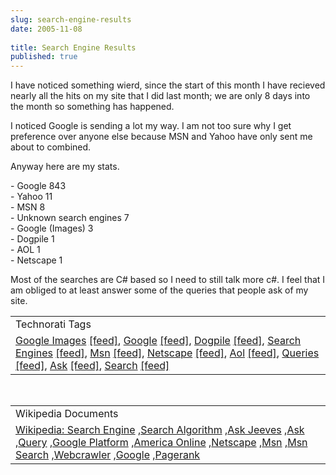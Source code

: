 ```yaml
---
slug: search-engine-results
date: 2005-11-08
 
title: Search Engine Results
published: true
---
```

I have noticed something wierd, since the start of this month I have recieved nearly all the hits on my site that I did last month; we are only 8 days into the month so something has happened.<p />I noticed Google is sending a lot my way. I am not too sure why I get preference over anyone else because MSN and Yahoo have only sent me about to combined.<p />Anyway here are my stats.<p />- Google 843<br />- Yahoo 11<br />- MSN 8<br />- Unknown search engines 7<br />- Google (Images) 3<br />- Dogpile 1<br />- AOL 1<br />- Netscape 1<p />Most of the searches are C# based so I need to still talk more c#. I feel that I am obliged to at least answer some of the queries that people ask of my site.<p /><table class="TechnoratiHead TagHeader">
<tr><td>Technorati Tags</td></tr>
<tr class="Technorati"><td>
<a href="http://www.technorati.com/tag/Google" class="Tag" rel="tag">Google Images</a> <a href="http://feeds.technorati.com/feed/posts/tag/Google" class="Tag">[feed]</a>, <a href="http://www.technorati.com/tag/Google" class="Tag" rel="tag">Google</a> <a href="http://feeds.technorati.com/feed/posts/tag/Google" class="Tag">[feed]</a>, <a href="http://www.technorati.com/tag/Dogpile" class="Tag" rel="tag">Dogpile</a> <a href="http://feeds.technorati.com/feed/posts/tag/Dogpile" class="Tag">[feed]</a>, <a href="http://www.technorati.com/tag/Search" class="Tag" rel="tag">Search Engines</a> <a href="http://feeds.technorati.com/feed/posts/tag/Search" class="Tag">[feed]</a>, <a href="http://www.technorati.com/tag/Msn" class="Tag" rel="tag">Msn</a> <a href="http://feeds.technorati.com/feed/posts/tag/Msn" class="Tag">[feed]</a>, <a href="http://www.technorati.com/tag/Netscape" class="Tag" rel="tag">Netscape</a> <a href="http://feeds.technorati.com/feed/posts/tag/Netscape" class="Tag">[feed]</a>, <a href="http://www.technorati.com/tag/Aol" class="Tag" rel="tag">Aol</a> <a href="http://feeds.technorati.com/feed/posts/tag/Aol" class="Tag">[feed]</a>, <a href="http://www.technorati.com/tag/Queries" class="Tag" rel="tag">Queries</a> <a href="http://feeds.technorati.com/feed/posts/tag/Queries" class="Tag">[feed]</a>, <a href="http://www.technorati.com/tag/Ask" class="Tag" rel="tag">Ask</a> <a href="http://feeds.technorati.com/feed/posts/tag/Ask" class="Tag">[feed]</a>, <a href="http://www.technorati.com/tag/Search" class="Tag" rel="tag">Search</a> <a href="http://feeds.technorati.com/feed/posts/tag/Search" class="Tag">[feed]</a>
</td></tr>
</table><br /><table class="TechnoratiHead TagHeader">
<tr><td>Wikipedia Documents</td></tr>
<tr class="Technorati"><td>
<a href="http://en.wikipedia.org/wiki/Search_engine">Wikipedia: Search Engine</a> ,<a href="http://en.wikipedia.org/wiki/Search_algorithm">Search Algorithm</a> ,<a href="http://en.wikipedia.org/wiki/Ask_Jeeves">Ask Jeeves</a> ,<a href="http://en.wikipedia.org/wiki/Ask">Ask</a> ,<a href="http://en.wikipedia.org/wiki/Query">Query</a> ,<a href="http://en.wikipedia.org/wiki/Google_platform">Google Platform</a> ,<a href="http://en.wikipedia.org/wiki/AOL">America Online</a> ,<a href="http://en.wikipedia.org/wiki/Netscape">Netscape</a> ,<a href="http://en.wikipedia.org/wiki/MSN">Msn</a> ,<a href="http://en.wikipedia.org/wiki/MSN_Search">Msn Search</a> ,<a href="http://en.wikipedia.org/wiki/WebCrawler">Webcrawler</a> ,<a href="http://en.wikipedia.org/wiki/Google">Google</a> ,<a href="http://en.wikipedia.org/wiki/PageRank">Pagerank</a>
</td></tr>
</table><div class="blogger-post-footer"><img class="posterous_download_image" src="https://blogger.googleusercontent.com/tracker/8109338-113146667293507828?l=www.kinlan.co.uk%2Findex.html" height="1" alt="" width="1" /></div>

